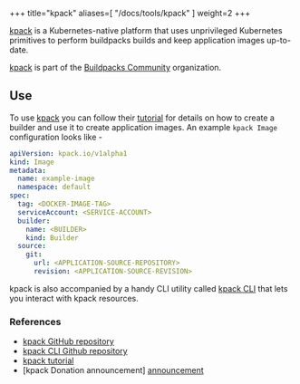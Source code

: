 
+++
title="kpack"
aliases=[
  "/docs/tools/kpack"
]
weight=2
+++

[kpack][kpack] is a Kubernetes-native platform that uses unprivileged Kubernetes primitives to perform buildpacks builds and keep application images up-to-date.

[kpack][kpack] is part of the [Buildpacks Community](https://github.com/buildpacks-community) organization.

<!--more-->

## Use 
To use [kpack][kpack] you can follow their [tutorial][tutorial] for details on how to create a builder and use it to create application images.
An example `kpack Image` configuration looks like - 

```yaml
apiVersion: kpack.io/v1alpha1
kind: Image
metadata:
  name: example-image
  namespace: default
spec:
  tag: <DOCKER-IMAGE-TAG>
  serviceAccount: <SERVICE-ACCOUNT>
  builder:
    name: <BUILDER>
    kind: Builder
  source:
    git:
      url: <APPLICATION-SOURCE-REPOSITORY>
      revision: <APPLICATION-SOURCE-REVISION>
```

kpack is also accompanied by a handy CLI utility called [kpack CLI][cli] that lets you interact with kpack resources.


### References

- [kpack GitHub repository][kpack]
- [kpack CLI Github repository][cli]
- [kpack tutorial][tutorial]
- [kpack Donation announcement] [announcement]

[kpack]: https://github.com/buildpacks-community/kpack
[tutorial]: https://github.com/buildpacks-community/kpack/blob/main/docs/tutorial.md
[cli]: https://github.com/buildpacks-community/kpack-cli/blob/main/docs/kp.md
[buildpacks]: https://buildpacks.io
[announcement]: https://medium.com/buildpacks/kpack-joins-the-buildpacks-community-organization-223e59bda951
